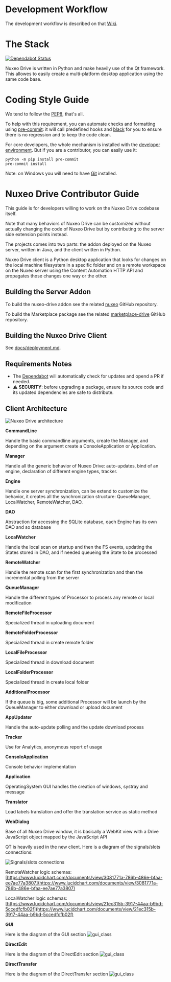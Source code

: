 # Development Workflow

The development workflow is described on that [Wiki](https://nuxeowiki.atlassian.net/wiki/spaces/DRIVE/pages/861602188/Development+Workflow).

# The Stack

[![Dependabot Status](https://api.dependabot.com/badges/status?host=github&repo=nuxeo/nuxeo-drive)](https://dependabot.com)

Nuxeo Drive is written in Python and make heavily use of the Qt framework.
This allowes to easily create a multi-platform desktop application using the same code base.

# Coding Style Guide

We tend to follow the [PEP8](http://pep8.org), that's all.

To help with this requirement, you can automate checks and formatting using [pre-commit](https://pre-commit.com/):
it will call predefined hooks and [black](https://github.com/ambv/black) for you to ensure there is no regression and to keep the code clean.

For core developers, the whole mechanism is installed with the [developer environment](docs/deployment.md). But if you are a contributor, you can easily use it:

```shell
python -m pip install pre-commit
pre-commit install
```

Note: on Windows you will need to have [Git](https://www.gitforwindows.org) installed.

# Nuxeo Drive Contributor Guide

This guide is for developers willing to work on the Nuxeo Drive codebase itself.

Note that many behaviors of Nuxeo Drive can be customized without actually changing the code of Nuxeo Drive but by contributing to the server side extension points instead.

The projects comes into two parts: the addon deployed on the Nuxeo server, written in Java, and the client written in Python.

Nuxeo Drive client is a Python desktop application that looks for changes on the local machine filesystem in a specific folder and on a remote workspace on the Nuxeo server using the Content Automation HTTP API and propagates those changes one way or the other.

## Building the Server Addon

To build the nuxeo-drive addon see the related [nuxeo](https://github.com/nuxeo/nuxeo/tree/master/addons/nuxeo-drive-server) GitHub repository.

To build the Marketplace package see the related [marketplace-drive](https://github.com/nuxeo/marketplace-drive) GitHub repository.

## Building the Nuxeo Drive Client

See [docs/deployment.md](docs/deployment.md).

## Requirements Notes

- The [Dependabot](https://dependabot.com) will automatically check for updates and opend a PR if needed.
- :warning: **SECURITY**: before upgrading a package, ensure its source code and its updated dependencies are safe to distribute.

## Client Architecture

![Nuxeo Drive architecture][nuxeo-drive-architecture-schema]

[nuxeo-drive-architecture-schema]: https://www.lucidchart.com/publicSegments/view/54e8e2a7-d2a4-4ec7-9843-5c740a00c10b/image.png

**CommandLine**

Handle the basic commandline arguments, create the Manager, and depending on the argument create a ConsoleApplication or Application.

**Manager**

Handle all the generic behavior of Nuxeo Drive: auto-updates, bind of an engine, declaration of different engine types, tracker.

**Engine**

Handle one server synchronization, can be extend to customize the behavior, it creates all the synchronization structure: QueueManager, LocalWatcher, RemoteWatcher, DAO.

**DAO**

Abstraction for accessing the SQLite database, each Engine has its own DAO and so database

**LocalWatcher**


Handle the local scan on startup and then the FS events, updating the States stored in DAO, and if needed queueing the State to be processed

**RemoteWatcher**

Handle the remote scan for the first synchronization and then the incremental polling from the server

**QueueManager**

Handle the different types of Processor to process any remote or local modification

**RemoteFileProcessor**

Specialized thread in uploading document

**RemoteFolderProcessor**

Specialized thread in create remote folder

**LocalFileProcessor**

Specialized thread in download document

**LocalFolderProcessor**

Specialized thread in create local folder

**AdditionalProcessor**

If the queue is big, some additional Processor will be launch by the QueueManager to either download or upload document

**AppUpdater**

Handle the auto-update polling and the update download process

**Tracker**

Use for Analytics, anonymous report of usage

**ConsoleApplication**

Console behavior implementation

**Application**

OperatingSystem GUI handles the creation of windows, systray and message

**Translator**

Load labels translation and offer the translation service as static method

**WebDialog**

Base of all Nuxeo Drive window, it is basically a WebKit view with a Drive JavaScript object mapped by the JavaScript API

QT is heavily used in the new client. Here is a diagram of the signals/slots connections:

![Signals/slots connections][signals-slots-connections]

[signals-slots-connections]: https://www.lucidchart.com/publicSegments/view/54efbff4-c180-41d8-9184-0b1d0a00c10b/image.png

RemoteWatcher logic schemas: [https://www.lucidchart.com/documents/view/3081771a-786b-486e-bfaa-ee7ae77a3807](https://www.lucidchart.com/documents/view/3081771a-786b-486e-bfaa-ee7ae77a3807)

LocalWatcher logic schemas: [https://www.lucidchart.com/documents/view/21ec315b-3917-44aa-b9bd-5ccedfcfb02f](https://www.lucidchart.com/documents/view/21ec315b-3917-44aa-b9bd-5ccedfcfb02f)

**GUI**

Here is the diagram of the GUI section
![gui_class](./docs/design/Drive-GUI.drawio.png)

**DirectEdit**

Here is the diagram of the DirectEdit section
![gui_class](./docs/design/DirectEdit.drawio.png)

**DirectTransfer**

Here is the diagram of the DirectTransfer section
![gui_class](./docs/design/DirectTransfer.drawio.png)
